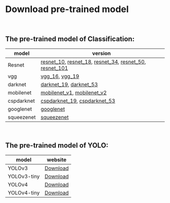 # Download pre-trained model
<br>

## The pre-trained model of Classification:

model            |  version         |                
-----------------|-----------------|
Resnet           |[resnet_10](https://api.ngc.nvidia.com/v2/models/nvidia/tao/pretrained_classification/versions/resnet10/files/resnet_10.hdf5), [resnet_18](https://api.ngc.nvidia.com/v2/models/nvidia/tao/pretrained_classification/versions/resnet18/files/resnet_18.hdf5), [resnet_34](https://api.ngc.nvidia.com/v2/models/nvidia/tao/pretrained_classification/versions/resnet34/files/resnet_34.hdf5), [resnet_50](https://api.ngc.nvidia.com/v2/models/nvidia/tao/pretrained_classification/versions/resnet50/files/resnet_50.hdf5), [resnet_101](https://api.ngc.nvidia.com/v2/models/nvidia/tao/pretrained_classification/versions/resnet101/files/resnet_101.hdf5)<br>            |
vgg           |[vgg_16](https://api.ngc.nvidia.com/v2/models/nvidia/tao/pretrained_classification/versions/vgg16/files/vgg_16.hdf5), [vgg_19](https://api.ngc.nvidia.com/v2/models/nvidia/tao/pretrained_classification/versions/vgg19/files/vgg_19.hdf5)<br>           |
darknet           |[darknet_19](https://api.ngc.nvidia.com/v2/models/nvidia/tao/pretrained_classification/versions/darknet19/files/darknet_19.hdf5), [darknet_53](https://api.ngc.nvidia.com/v2/models/nvidia/tao/pretrained_classification/versions/darknet53/files/darknet_53.hdf5)<br>          |
mobilenet          |[mobilenet_v1](https://api.ngc.nvidia.com/v2/models/nvidia/tao/pretrained_classification/versions/mobilenet_v1/files/mobilenet_v1.hdf5), [mobilenet_v2](https://api.ngc.nvidia.com/v2/models/nvidia/tao/pretrained_classification/versions/mobilenet_v2/files/mobilenet_v2.hdf5)<br>           |
cspdarknet           |[cspdarknet_19](https://api.ngc.nvidia.com/v2/models/nvidia/tao/pretrained_classification/versions/cspdarknet19/files/cspdarknet_19.hdf5), [cspdarknet_53](https://api.ngc.nvidia.com/v2/models/nvidia/tao/pretrained_classification/versions/cspdarknet53/files/cspdarknet_53.hdf5)<br>          |
googlenet           |[googlenet](https://api.ngc.nvidia.com/v2/models/nvidia/tao/pretrained_classification/versions/googlenet/files/googlenet.hdf5)<br>           |
squeezenet           |[squeezenet](https://api.ngc.nvidia.com/v2/models/nvidia/tao/pretrained_classification/versions/squeezenet/files/squeezenet.hdf5)<br>            |



<br>

## The pre-trained model of YOLO:

model            |  website        |                
-----------------|-----------------|
YOLOv3           |  [Download](https://drive.google.com/file/d/14aI9_YagSpW00KjpVNAU-p3yKczVlw4q/view?usp=sharing)       |
YOLOv3-tiny      |  [Download](https://drive.google.com/file/d/11YzJp0LKgKFxsGXcV1SmFBse5n1eM_zY/view?usp=sharing)       |
YOLOv4           |  [Download](https://github.com/AlexeyAB/darknet/releases/download/yolov4/yolov4.conv.137)       |
YOLOv4-tiny      |  [Download](https://github.com/AlexeyAB/darknet/releases/download/yolov4/yolov4-tiny.conv.29)       |

<br>
